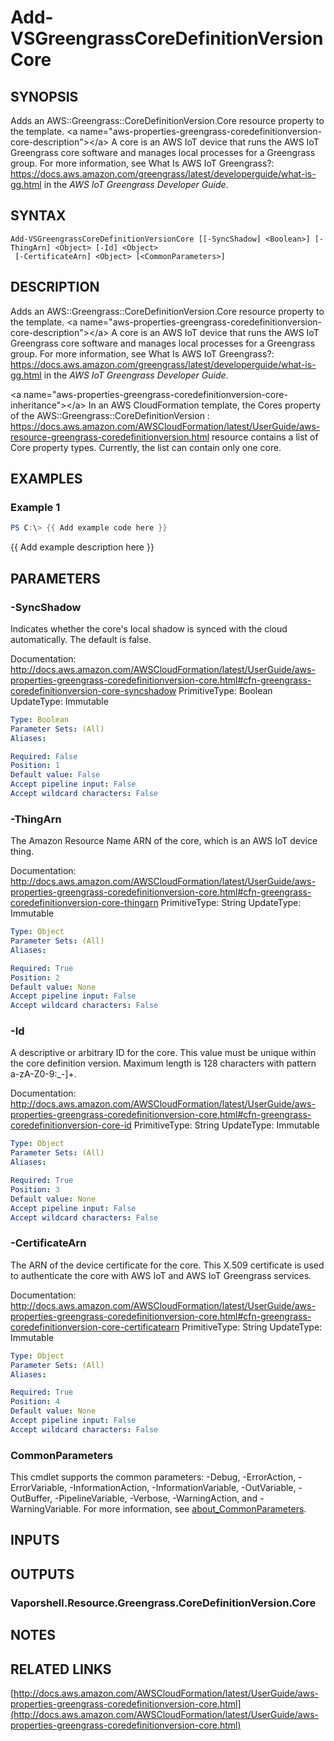 # Add-VSGreengrassCoreDefinitionVersionCore

## SYNOPSIS
Adds an AWS::Greengrass::CoreDefinitionVersion.Core resource property to the template.
\<a name="aws-properties-greengrass-coredefinitionversion-core-description"\>\</a\> A core is an AWS IoT device that runs the AWS IoT Greengrass core software and manages local processes for a Greengrass group.
For more information, see What Is AWS IoT Greengrass?: https://docs.aws.amazon.com/greengrass/latest/developerguide/what-is-gg.html in the *AWS IoT Greengrass Developer Guide*.

## SYNTAX

```
Add-VSGreengrassCoreDefinitionVersionCore [[-SyncShadow] <Boolean>] [-ThingArn] <Object> [-Id] <Object>
 [-CertificateArn] <Object> [<CommonParameters>]
```

## DESCRIPTION
Adds an AWS::Greengrass::CoreDefinitionVersion.Core resource property to the template.
\<a name="aws-properties-greengrass-coredefinitionversion-core-description"\>\</a\> A core is an AWS IoT device that runs the AWS IoT Greengrass core software and manages local processes for a Greengrass group.
For more information, see What Is AWS IoT Greengrass?: https://docs.aws.amazon.com/greengrass/latest/developerguide/what-is-gg.html in the *AWS IoT Greengrass Developer Guide*.

\<a name="aws-properties-greengrass-coredefinitionversion-core-inheritance"\>\</a\> In an AWS CloudFormation template, the Cores property of the  AWS::Greengrass::CoreDefinitionVersion : https://docs.aws.amazon.com/AWSCloudFormation/latest/UserGuide/aws-resource-greengrass-coredefinitionversion.html resource contains a list of Core property types.
Currently, the list can contain only one core.

## EXAMPLES

### Example 1
```powershell
PS C:\> {{ Add example code here }}
```

{{ Add example description here }}

## PARAMETERS

### -SyncShadow
Indicates whether the core's local shadow is synced with the cloud automatically.
The default is false.

Documentation: http://docs.aws.amazon.com/AWSCloudFormation/latest/UserGuide/aws-properties-greengrass-coredefinitionversion-core.html#cfn-greengrass-coredefinitionversion-core-syncshadow
PrimitiveType: Boolean
UpdateType: Immutable

```yaml
Type: Boolean
Parameter Sets: (All)
Aliases:

Required: False
Position: 1
Default value: False
Accept pipeline input: False
Accept wildcard characters: False
```

### -ThingArn
The Amazon Resource Name ARN of the core, which is an AWS IoT device thing.

Documentation: http://docs.aws.amazon.com/AWSCloudFormation/latest/UserGuide/aws-properties-greengrass-coredefinitionversion-core.html#cfn-greengrass-coredefinitionversion-core-thingarn
PrimitiveType: String
UpdateType: Immutable

```yaml
Type: Object
Parameter Sets: (All)
Aliases:

Required: True
Position: 2
Default value: None
Accept pipeline input: False
Accept wildcard characters: False
```

### -Id
A descriptive or arbitrary ID for the core.
This value must be unique within the core definition version.
Maximum length is 128 characters with pattern a-zA-Z0-9:_-\]+.

Documentation: http://docs.aws.amazon.com/AWSCloudFormation/latest/UserGuide/aws-properties-greengrass-coredefinitionversion-core.html#cfn-greengrass-coredefinitionversion-core-id
PrimitiveType: String
UpdateType: Immutable

```yaml
Type: Object
Parameter Sets: (All)
Aliases:

Required: True
Position: 3
Default value: None
Accept pipeline input: False
Accept wildcard characters: False
```

### -CertificateArn
The ARN of the device certificate for the core.
This X.509 certificate is used to authenticate the core with AWS IoT and AWS IoT Greengrass services.

Documentation: http://docs.aws.amazon.com/AWSCloudFormation/latest/UserGuide/aws-properties-greengrass-coredefinitionversion-core.html#cfn-greengrass-coredefinitionversion-core-certificatearn
PrimitiveType: String
UpdateType: Immutable

```yaml
Type: Object
Parameter Sets: (All)
Aliases:

Required: True
Position: 4
Default value: None
Accept pipeline input: False
Accept wildcard characters: False
```

### CommonParameters
This cmdlet supports the common parameters: -Debug, -ErrorAction, -ErrorVariable, -InformationAction, -InformationVariable, -OutVariable, -OutBuffer, -PipelineVariable, -Verbose, -WarningAction, and -WarningVariable. For more information, see [about_CommonParameters](http://go.microsoft.com/fwlink/?LinkID=113216).

## INPUTS

## OUTPUTS

### Vaporshell.Resource.Greengrass.CoreDefinitionVersion.Core
## NOTES

## RELATED LINKS

[http://docs.aws.amazon.com/AWSCloudFormation/latest/UserGuide/aws-properties-greengrass-coredefinitionversion-core.html](http://docs.aws.amazon.com/AWSCloudFormation/latest/UserGuide/aws-properties-greengrass-coredefinitionversion-core.html)

